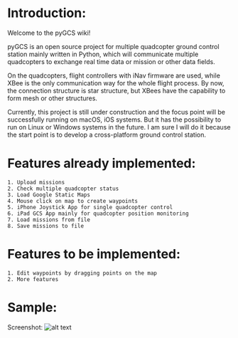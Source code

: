 # Introduction:
Welcome to the pyGCS wiki!

pyGCS is an open source project for multiple quadcopter ground control station mainly written in Python, which will communicate multiple quadcopters to exchange real time data or mission or other data fields.

On the quadcopters, flight controllers with iNav firmware are used, while XBee is the only communication way for the whole flight process. By now, the connection structure is star structure, but XBees have the capability to form mesh or other structures.

Currently, this project is still under construction and the focus point will be successfully running on macOS, iOS systems. But it has the possibility to run on Linux or Windows systems in the future. I am sure I will do it because the start point is to develop a cross-platform ground control station.

# Features already implemented:
    1. Upload missions
    2. Check multiple quadcopter status
    3. Load Google Static Maps
    4. Mouse click on map to create waypoints
    5. iPhone Joystick App for single quadcopter control
    6. iPad GCS App mainly for quadcopter position monitoring
    7. Load missions from file
    8. Save missions to file

# Features to be implemented:
    1. Edit waypoints by dragging points on the map
    2. More features

# Sample:
Screenshot: 
![alt text](https://github.com/liutairan/pyGCS/blob/dev/dev/Sample-Figures/Snip20170228_7.png "Sample image")
